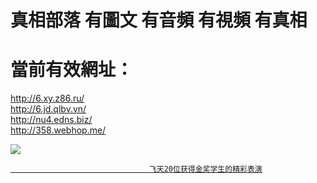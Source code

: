 # 真相部落  有圖文 有音頻 有視頻 有真相<br>
# 當前有效網址：<br>
http://6.xy.z86.ru/<br>
http://6.jd.qlbv.vn/<br>
http://nu4.edns.biz/<br>
http://358.webhop.me/<br>


<a href="http://6.jd.qlbv.vn/zx/" target="_blank"><img src="http://6.jd.qlbv.vn/pic/2016/11/p7829911a215010452.jpg">

                                   飞天20位获得金奖学生的精彩表演
</a>


